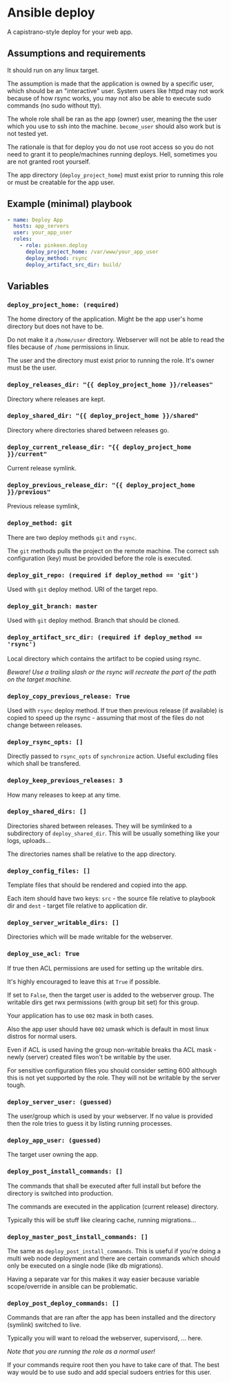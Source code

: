 # Ansible deploy

A capistrano-style deploy for your web app.

## Assumptions and requirements

It should run on any linux target.

The assumption is made that the application is owned by a specific user, which 
should be an "interactive" user. System users like httpd may not work because
of how rsync works, you may not also be able to execute sudo commands (no sudo without tty).

The whole role shall be ran as the app (owner) user, meaning the the user which you use
to ssh into the machine. `become_user` should also work but is not tested yet.

The rationale is that for deploy you do not use root access so you do not need to grant
it to people/machines running deploys. Hell, sometimes you are not granted root yourself.
 
The app directory (`deploy_project_home`) must exist prior to running this role or must
be creatable for the app user.

## Example (minimal) playbook

```yml
- name: Deploy App
  hosts: app_servers
  user: your_app_user
  roles:
    - role: pinkeen.deploy
      deploy_project_home: /var/www/your_app_user
      deploy_method: rsync
      deploy_artifact_src_dir: build/
```

## Variables

### `deploy_project_home: (required)`

The home directory of the application. Might be the app user's home directory
but does not have to be.
 
Do not make it a `/home/user` directory. Webserver will not be able to read the files
because of `/home` permissions in linux.

The user and the directory must exist prior to running the role. It's owner must be
the user.

### `deploy_releases_dir: "{{ deploy_project_home }}/releases"`

Directory where releases are kept. 

### `deploy_shared_dir: "{{ deploy_project_home }}/shared"`

Directory where directories shared between releases go. 

### `deploy_current_release_dir: "{{ deploy_project_home }}/current"`

Current release symlink.

### `deploy_previous_release_dir: "{{ deploy_project_home }}/previous"`

Previous release symlink,

### `deploy_method: git`

There are two deploy methods `git` and `rsync`. 

The `git` methods pulls the project on the remote machine. The correct ssh
configuration (key) must be provided before the role is executed.

### `deploy_git_repo: (required if deploy_method == 'git')`

Used with `git` deploy method. URI of the target repo.

### `deploy_git_branch: master`

Used with `git` deploy method. Branch that should be cloned.

### `deploy_artifact_src_dir: (required if deploy_method == 'rsync')`

Local directory which contains the artifact to be copied using rsync.

_Beware! Use a trailing slash or the rsync will recreate the part of the path
on the target machine._

### `deploy_copy_previous_release: True`

Used with `rsync` deploy method. If true then previous release (if available) is
copied to speed up the rsync - assuming that most of the files do not change between
releases.

### `deploy_rsync_opts: []`

Directly passed to `rsync_opts` of `synchronize` action. Useful excluding files
which shall be transfered.

### `deploy_keep_previous_releases: 3`

How many releases to keep at any time.

### `deploy_shared_dirs: []`

Directories shared between releases. They will be symlinked to a subdirectory of
`deploy_shared_dir`. This will be usually something like your logs, uploads...

The directories names shall be relative to the app directory.

### `deploy_config_files: []`

Template files that should be rendered and copied into the app.

Each item should have two keys: `src` - the source file relative to playbook dir
and `dest` - target file relative to application dir.

### `deploy_server_writable_dirs: []`

Directories which will be made writable for the webserver.

### `deploy_use_acl: True`

If true then ACL permissions are used for setting up the writable dirs.

It's highly encouraged to leave this at `True` if possible.

If set to `False`, then the target user is added to the webserver group.
The writable dirs get rwx permissions (with group bit set) for this group.

Your application has to use `002` mask in both cases.

Also the app user should have `002` umask which is default in most linux
distros for normal users.

Even if ACL is used having the group non-writable breaks tha ACL mask -
newly (server) created files won't be writable by the user.

For sensitive configuration files you should consider setting 600 although
this is not yet supported by the role. They will not be writable by
the server tough.

### `deploy_server_user: (guessed)`

The user/group which is used by your webserver. If no value is provided then the
role tries to guess it by listing running processes.

### `deploy_app_user: (guessed)`

The target user owning the app. 

### `deploy_post_install_commands: []`

The commands that shall be executed after full install but before the directory
is switched into production.

The commands are executed in the application (current release) directory.

Typically this will be stuff like clearing cache, running migrations...

### `deploy_master_post_install_commands: []`

The same as `deploy_post_install_commands`. This is useful if you're doing a multi web node
deployment and there are certain commands which should only be executed on a single node (like db migrations).

Having a separate var for this makes it way easier because variable scope/override in ansible can be problematic.

### `deploy_post_deploy_commands: []`

Commands that are ran after the app has been installed and the directory (symlink)
switched to live.

Typically you will want to reload the webserver, supervisord, ... here.

_Note that you are running the role as a normal user!_

If your commands require root then you have to take care of that. The best way
would be to use sudo and add special sudoers entries for this user.
